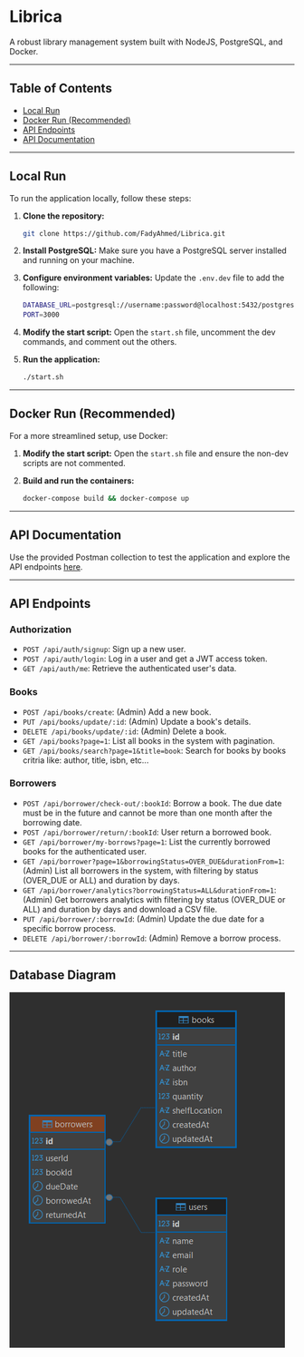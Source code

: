 # Librica

A robust library management system built with NodeJS, PostgreSQL, and Docker.

---

## Table of Contents
- [Local Run](#local-run)
- [Docker Run (Recommended)](#docker-run-recommended)
- [API Endpoints](#api-endpoints)
- [API Documentation](#api-documentation)

---

## Local Run

To run the application locally, follow these steps:

1.  **Clone the repository:**
    ```bash
    git clone https://github.com/FadyAhmed/Librica.git
    ```

2.  **Install PostgreSQL:**
    Make sure you have a PostgreSQL server installed and running on your machine.

3.  **Configure environment variables:**
    Update the `.env.dev` file to add the following:
    ```bash
    DATABASE_URL=postgresql://username:password@localhost:5432/postgres?currentSchema=librica
    PORT=3000
    ```

4.  **Modify the start script:**
    Open the `start.sh` file, uncomment the dev commands, and comment out the others.

5.  **Run the application:**
    ```bash
    ./start.sh
    ```

---

## Docker Run (Recommended)

For a more streamlined setup, use Docker:

1.  **Modify the start script:**
    Open the `start.sh` file and ensure the non-dev scripts are not commented.

2.  **Build and run the containers:**
    ```bash
    docker-compose build && docker-compose up
    ```

---

## API Documentation

Use the provided Postman collection to test the application and explore the API endpoints [here](Librica.postman_collection.json).

---

## API Endpoints

### Authorization

-   `POST /api/auth/signup`: Sign up a new user.
-   `POST /api/auth/login`: Log in a user and get a JWT access token.
-   `GET /api/auth/me`: Retrieve the authenticated user's data.

### Books

-   `POST /api/books/create`: (Admin) Add a new book.
-   `PUT /api/books/update/:id`: (Admin) Update a book's details.
-   `DELETE /api/books/update/:id`: (Admin) Delete a book.
-   `GET /api/books?page=1`: List all books in the system with pagination.
-   `GET /api/books/search?page=1&title=book`: Search for books by books critria like: author, title, isbn, etc...

### Borrowers

-   `POST /api/borrower/check-out/:bookId`: Borrow a book. The due date must be in the future and cannot be more than one month after the borrowing date.
-   `POST /api/borrower/return/:bookId`: User return a borrowed book.
-   `GET /api/borrower/my-borrows?page=1`: List the currently borrowed books for the authenticated user.
-   `GET /api/borrower?page=1&borrowingStatus=OVER_DUE&durationFrom=1`: (Admin) List all borrowers in the system, with filtering by status (OVER_DUE or ALL) and duration by days.
-   `GET /api/borrower/analytics?borrowingStatus=ALL&durationFrom=1`: (Admin) Get borrowers analytics with filtering by status (OVER_DUE or ALL) and duration by days and download a CSV file.
-   `PUT /api/borrower/:borrowId`: (Admin) Update the due date for a specific borrow process.
-   `DELETE /api/borrower/:borrowId`: (Admin) Remove a borrow process.

--- 

## Database Diagram
![Image description](./db-diagram.jpg)

